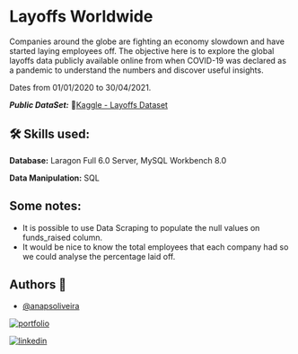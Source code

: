 # Layoffs Worldwide 

Companies around the globe are fighting an economy slowdown and have started laying employees off. The objective here is to explore the global layoffs data publicly available online from when COVID-19 was declared as a pandemic to understand the numbers and discover useful insights.

Dates from 01/01/2020 to 30/04/2021.

***Public DataSet:*** 🔗[Kaggle - Layoffs Dataset](https://www.kaggle.com/datasets/swaptr/layoffs-2022/data)

## 🛠 Skills used: 

**Database:** Laragon Full 6.0 Server, MySQL Workbench 8.0

**Data Manipulation:** SQL


  

## Some notes:

- It is possible to use Data Scraping to populate the null values on funds_raised column.
- It would be nice to know the total employees that each company had so we could analyse the percentage laid off.

## Authors 👋

- [@anapsoliveira](https://www.github.com/anapsoliveira)

[![portfolio](https://img.shields.io/badge/my_portfolio-000?style=for-the-badge&logo=ko-fi&logoColor=white)](https://github.com/anapsoliveira)

[![linkedin](https://img.shields.io/badge/linkedin-0A66C2?style=for-the-badge&logo=linkedin&logoColor=white)](https://www.linkedin.com/in/anapsoliveira/)
